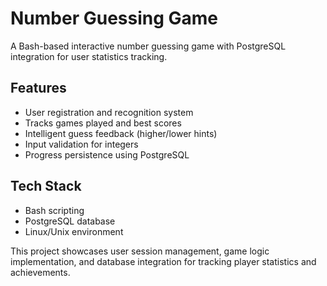 # Number Guessing Game

A Bash-based interactive number guessing game with PostgreSQL integration for user statistics tracking. 
## Features
- User registration and recognition system
- Tracks games played and best scores
- Intelligent guess feedback (higher/lower hints)
- Input validation for integers
- Progress persistence using PostgreSQL

## Tech Stack
- Bash scripting
- PostgreSQL database
- Linux/Unix environment 

This project showcases user session management, game logic implementation, and database integration for tracking player statistics and achievements.
 
